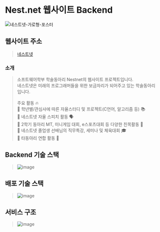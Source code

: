 # Nest.net 웹사이트 Backend

![네스트넷-가로형-포스터](https://github.com/user-attachments/assets/812df2c7-c89e-443e-90b0-33b0dbf4a7a0)

## 웹사이트 주소
> [네스트넷](http://nnet.cbnu.ac.kr/)

### 소개
> 소프트웨어학부 학술동아리 Nestnet의 웹사이트 프로젝트입니다.<br>
네스트넷은 미래의 프로그래머들을 위한 보금자리가 되어주고 있는 학술동아리입니다.<br><br>
주요 활동 :fire:<br>
 📌 학년별/관심사에 따른 자율스터디 및 프로젝트(C언어, 알고리즘 등) 📚<br>
 📌 네스트넷 자율 스피치 활동 🗣<br>
 📌 2학기 동아리 MT, 미니게임 대회, e스포츠대회 등 다양한 친목활동 🚀<br>
 📌 네스트넷 졸업생 선배님의 직무특강, 세미나 및 체육대회 🎓<br>
 📌 타동아리 연합 활동 👫<br>

## Backend 기술 스택
> ![image](https://github.com/user-attachments/assets/92f09d5e-8a0c-4b7f-a242-a0882ff3efb1)

## 배포 기술 스택 
> ![image](https://github.com/user-attachments/assets/64d2c09b-f17c-45ba-8d03-197a238279f6)

## 서비스 구조
> ![image](https://github.com/user-attachments/assets/e463aa46-9007-4bd7-87cd-e7e96f7465cf)
